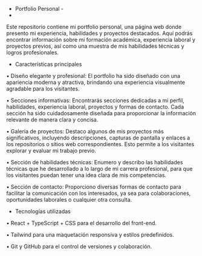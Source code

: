 - Portfolio Personal -
- 
Este repositorio contiene mi portfolio personal, una página web donde presento mi experiencia, habilidades y proyectos destacados. Aquí podrás encontrar información sobre mi formación académica, experiencia laboral y proyectos previos, así como una muestra de mis habilidades técnicas y logros profesionales.

- Características principales

• Diseño elegante y profesional: El portfolio ha sido diseñado con una apariencia moderna y atractiva, brindando una experiencia visualmente agradable para los visitantes.

• Secciones informativas: Encontrarás secciones dedicadas a mi perfil, habilidades, experiencia laboral, proyectos y formas de contacto. Cada sección ha sido cuidadosamente diseñada para proporcionar la información relevante de manera clara y concisa.

• Galería de proyectos: Destaco algunos de mis proyectos más significativos, incluyendo descripciones, capturas de pantalla y enlaces a los repositorios o sitios web correspondientes. Esto permite a los visitantes explorar y evaluar mi trabajo previo.

• Sección de habilidades técnicas: Enumero y describo las habilidades técnicas que he desarrollado a lo largo de mi carrera profesional, para que los visitantes puedan tener una idea clara de mis competencias.

• Sección de contacto: Proporciono diversas formas de contacto para facilitar la comunicación con los interesados, ya sea para colaboraciones, oportunidades laborales o cualquier otra consulta.

- Tecnologías utilizadas

• React + TypeScript + CSS para el desarrollo del front-end.

• Tailwind para una maquetación responsiva y estilos predefinidos.

• Git y GitHub para el control de versiones y colaboración.
